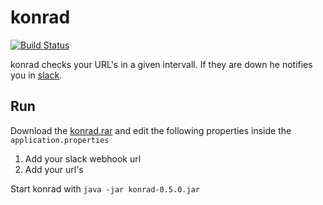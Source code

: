 # konrad

[![Build Status](https://travis-ci.org/feedm3/konrad.svg)](https://travis-ci.org/feedm3/konrad)

konrad checks your URL's in a given intervall. If they are down he notifies you in [slack](https://slack.com/).

## Run

Download the [konrad.rar](https://github.com/feedm3/konrad/releases/tag/v0.5.0) and edit the following properties inside the `application.properties`

1. Add your slack webhook url
2. Add your url's

Start konrad with `java -jar konrad-0.5.0.jar`
